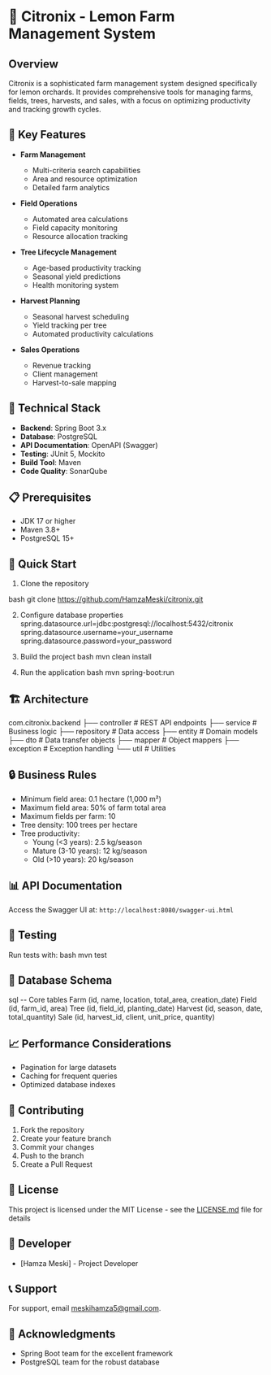 # 🍋 Citronix - Lemon Farm Management System

## Overview
Citronix is a sophisticated farm management system designed specifically for lemon orchards. It provides comprehensive tools for managing farms, fields, trees, harvests, and sales, with a focus on optimizing productivity and tracking growth cycles.

## 🌟 Key Features
- **Farm Management**
  - Multi-criteria search capabilities
  - Area and resource optimization
  - Detailed farm analytics

- **Field Operations**
  - Automated area calculations
  - Field capacity monitoring
  - Resource allocation tracking

- **Tree Lifecycle Management**
  - Age-based productivity tracking
  - Seasonal yield predictions
  - Health monitoring system

- **Harvest Planning**
  - Seasonal harvest scheduling
  - Yield tracking per tree
  - Automated productivity calculations

- **Sales Operations**
  - Revenue tracking
  - Client management
  - Harvest-to-sale mapping

## 🔧 Technical Stack
- **Backend**: Spring Boot 3.x
- **Database**: PostgreSQL
- **API Documentation**: OpenAPI (Swagger)
- **Testing**: JUnit 5, Mockito
- **Build Tool**: Maven
- **Code Quality**: SonarQube

## 📋 Prerequisites
- JDK 17 or higher
- Maven 3.8+
- PostgreSQL 15+

## 🚀 Quick Start
1. Clone the repository

bash
git clone https://github.com/HamzaMeski/citronix.git

2. Configure database
  properties
  spring.datasource.url=jdbc:postgresql://localhost:5432/citronix
  spring.datasource.username=your_username
  spring.datasource.password=your_password

3. Build the project
  bash
  mvn clean install

4. Run the application
  bash
  mvn spring-boot:run

## 🏗 Architecture
com.citronix.backend
├── controller # REST API endpoints
├── service # Business logic
├── repository # Data access
├── entity # Domain models
├── dto # Data transfer objects
├── mapper # Object mappers
├── exception # Exception handling
└── util # Utilities

## 🔒 Business Rules
- Minimum field area: 0.1 hectare (1,000 m²)
- Maximum field area: 50% of farm total area
- Maximum fields per farm: 10
- Tree density: 100 trees per hectare
- Tree productivity:
  - Young (<3 years): 2.5 kg/season
  - Mature (3-10 years): 12 kg/season
  - Old (>10 years): 20 kg/season

## 📊 API Documentation
Access the Swagger UI at: `http://localhost:8080/swagger-ui.html`

## 🧪 Testing
Run tests with:
bash
mvn test

## 🔄 Database Schema
sql
-- Core tables
Farm (id, name, location, total_area, creation_date)
Field (id, farm_id, area)
Tree (id, field_id, planting_date)
Harvest (id, season, date, total_quantity)
Sale (id, harvest_id, client, unit_price, quantity)


## 📈 Performance Considerations
- Pagination for large datasets
- Caching for frequent queries
- Optimized database indexes

## 🤝 Contributing
1. Fork the repository
2. Create your feature branch
3. Commit your changes
4. Push to the branch
5. Create a Pull Request

## 📝 License
This project is licensed under the MIT License - see the [LICENSE.md](LICENSE.md) file for details

## 👥 Developer
- [Hamza Meski] - Project Developer

## 📞 Support
For support, email meskihamza5@gmail.com.

## 🙏 Acknowledgments
- Spring Boot team for the excellent framework
- PostgreSQL team for the robust database
